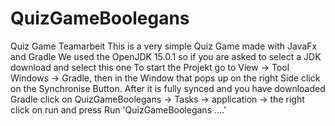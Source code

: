 # QuizGameBoolegans
Quiz Game Teamarbeit
This is a very simple Quiz Game made with JavaFx and Gradle
We used the OpenJDK 15.0.1 so if you are asked to select a JDK download and select this one
To start the Projekt go to View -> Tool Windows -> Gradle, then in the Window that pops up on the right Side
click on the Synchronise Button. After it is fully synced and you have downloaded Gradle click on 
QuizGameBoolegans -> Tasks -> application -> the right click on run and press Run 'QuizGameBoolegans ....'
